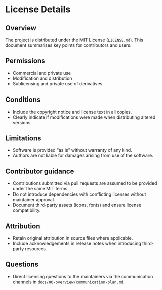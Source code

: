 # License Details

## Overview
The project is distributed under the MIT License (`LICENSE.md`). This document summarises key points for contributors and users.

## Permissions
- Commercial and private use
- Modification and distribution
- Sublicensing and private use of derivatives

## Conditions
- Include the copyright notice and license text in all copies.
- Clearly indicate if modifications were made when distributing altered versions.

## Limitations
- Software is provided “as is” without warranty of any kind.
- Authors are not liable for damages arising from use of the software.

## Contributor guidance
- Contributions submitted via pull requests are assumed to be provided under the same MIT terms.
- Do not introduce dependencies with conflicting licenses without maintainer approval.
- Document third-party assets (icons, fonts) and ensure license compatibility.

## Attribution
- Retain original attribution in source files where applicable.
- Include acknowledgements in release notes when introducing third-party resources.

## Questions
- Direct licensing questions to the maintainers via the communication channels in `docs/00-overview/communication-plan.md`.
